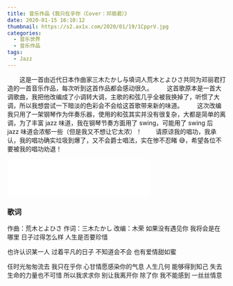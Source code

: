 ```yaml
---
title: 音乐作品《我只在乎你（Cover：邓丽君）》
date: 2020-01-15 16:10:12
thumbnail: https://s2.ax1x.com/2020/01/19/1CpprV.jpg
categories:
  - 音乐世界
  - 音乐作品
tags:
  - Jazz
---
```


&emsp;&emsp;这是一首由近代日本作曲家三木たかし与填词人荒木とよひさ共同为邓丽君打造的一首音乐作品，每次听到这首作品都会感动很久。
&emsp;&emsp;这首歌原本是一首大调歌曲，我把他改编成了小调转大调，主歌的和弦几乎全被我换掉了，听惯了大调，所以我想尝试一下暗淡的色彩会不会给这首歌带来新的味道。
&emsp;&emsp;这次改编我只用了一架钢琴作为伴奏乐器，使用的和弦其实并没有很复杂，大都是简单的离调，为了丰富 jazz 味道，我在钢琴节奏方面用了 swing，可能用了 swing 后 jazz 味道会浓郁一些（但是我又不想让它太浓）！
&emsp;&emsp;请原谅我的唱功，我承认，我的唱功确实垃圾到爆了，又不会爵士唱法，实在惨不忍睹 😅，希望各位不要被我的唱功劝退！

<iframe frameborder="no" border="0" marginwidth="0" marginheight="0" width=330 height=86 src="//music.163.com/outchain/player?type=2&id=1411382630&auto=0&height=66"></iframe>
<!--more-->

### 歌词

作曲：荒木とよひさ
作词：三木たかし
改编：木荣
如果没有遇见你
我将会是在哪里
日子过得怎么样
人生是否要珍惜

也许认识某一人
过着平凡的日子
不知道会不会
也有爱情甜如蜜

任时光匆匆流去
我只在乎你
心甘情愿感染你的气息
人生几何
能够得到知己
失去生命的力量也不可惜
所以我求求你
别让我离开你
除了你 我不能感到
一丝丝情意
